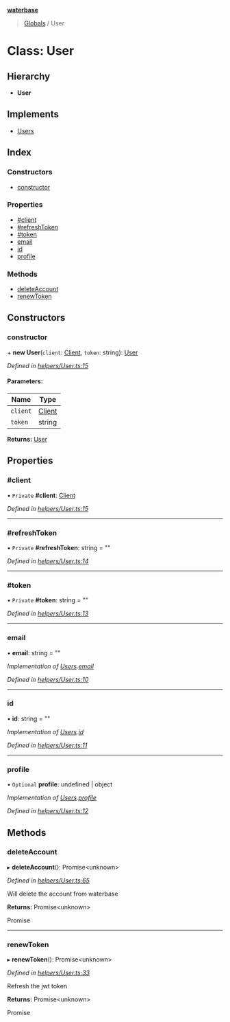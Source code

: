**[waterbase](../README.md)**

> [Globals](../README.md) / User

# Class: User

## Hierarchy

- **User**

## Implements

- [Users](../interfaces/users.md)

## Index

### Constructors

- [constructor](user.md#constructor)

### Properties

- [#client](user.md##client)
- [#refreshToken](user.md##refreshtoken)
- [#token](user.md##token)
- [email](user.md#email)
- [id](user.md#id)
- [profile](user.md#profile)

### Methods

- [deleteAccount](user.md#deleteaccount)
- [renewToken](user.md#renewtoken)

## Constructors

### constructor

\+ **new User**(`client`: [Client](client.md), `token`: string): [User](user.md)

_Defined in [helpers/User.ts:15](https://github.com/sinewtech/waterbase/blob/7e81c58/lib/helpers/User.ts#L15)_

#### Parameters:

| Name     | Type                |
| -------- | ------------------- |
| `client` | [Client](client.md) |
| `token`  | string              |

**Returns:** [User](user.md)

## Properties

### #client

• `Private` **#client**: [Client](client.md)

_Defined in [helpers/User.ts:15](https://github.com/sinewtech/waterbase/blob/7e81c58/lib/helpers/User.ts#L15)_

---

### #refreshToken

• `Private` **#refreshToken**: string = ""

_Defined in [helpers/User.ts:14](https://github.com/sinewtech/waterbase/blob/7e81c58/lib/helpers/User.ts#L14)_

---

### #token

• `Private` **#token**: string = ""

_Defined in [helpers/User.ts:13](https://github.com/sinewtech/waterbase/blob/7e81c58/lib/helpers/User.ts#L13)_

---

### email

• **email**: string = ""

_Implementation of [Users](../interfaces/users.md).[email](../interfaces/users.md#email)_

_Defined in [helpers/User.ts:10](https://github.com/sinewtech/waterbase/blob/7e81c58/lib/helpers/User.ts#L10)_

---

### id

• **id**: string = ""

_Implementation of [Users](../interfaces/users.md).[id](../interfaces/users.md#id)_

_Defined in [helpers/User.ts:11](https://github.com/sinewtech/waterbase/blob/7e81c58/lib/helpers/User.ts#L11)_

---

### profile

• `Optional` **profile**: undefined \| object

_Implementation of [Users](../interfaces/users.md).[profile](../interfaces/users.md#profile)_

_Defined in [helpers/User.ts:12](https://github.com/sinewtech/waterbase/blob/7e81c58/lib/helpers/User.ts#L12)_

## Methods

### deleteAccount

▸ **deleteAccount**(): Promise\<unknown>

_Defined in [helpers/User.ts:65](https://github.com/sinewtech/waterbase/blob/7e81c58/lib/helpers/User.ts#L65)_

Will delete the account from waterbase

**Returns:** Promise\<unknown>

Promise<any>

---

### renewToken

▸ **renewToken**(): Promise\<unknown>

_Defined in [helpers/User.ts:33](https://github.com/sinewtech/waterbase/blob/7e81c58/lib/helpers/User.ts#L33)_

Refresh the jwt token

**Returns:** Promise\<unknown>

Promise<any>
